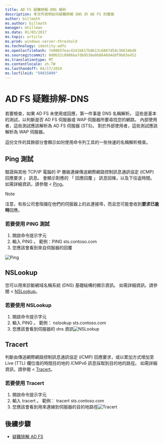 ```yaml
---
title: AD FS 疑難排解-DNS 解析
description: 本文件說明如何疑難排解 DNS 的 AD FS 的層面
author: billmath
ms.author: billmath
manager: mtillman
ms.date: 01/03/2017
ms.topic: article
ms.prod: windows-server-threshold
ms.technology: identity-adfs
ms.openlocfilehash: 7e0065feac4241b617b8b13c6867d5dc36634bd0
ms.sourcegitcommit: 0d0b32c8986ba7db9536e0b8648d4ddf9b03e452
ms.translationtype: MT
ms.contentlocale: zh-TW
ms.lasthandoff: 04/17/2019
ms.locfileid: "59815899"
---
```

# <a name="ad-fs-troubleshooting---dns"></a>AD FS 疑難排解-DNS 
若要檢查，如果 AD FS 未使用或回應，第一件事是 DNS 名稱解析。  這些是基本的測試，以判斷是否 AD FS 伺服器或 WAP 伺服器所要尋找您的網路。  內部使用者，這些測試應該解析為 AD FS 伺服器 (STS)。    對於外部使用者，這些測試應該解析為 WAP 伺服器。

這份文件的其餘部分會顯示如何使用命令列工具的一些快速的名稱解析檢查。

## <a name="ping-test"></a>Ping 測試
驗證與其他 TCP/IP 電腦的 IP 層級連線傳送網際網路控制訊息通訊協定 (ICMP) 回應要求 」 訊息。 會顯示對應的 「 回應回覆 」 訊息回條，以及下往返時間。  如需詳細資訊，請參閱 < [Ping](https://technet.microsoft.com/library/ff961503.aspx)。


>[!NOTE]
>注意，有些公司會阻擋在他們的伺服器上的此連接埠，而且您可能會收到**要求已逾時**回應。

### <a name="to-use-a-ping-test"></a>若要使用 PING 測試
1.  開啟命令提示字元
2. 輸入 PING <name of adfs server> 。 範例：PING sts.contoso.com
3. 您應該會看到來自伺服器的回覆

![Ping](media/ad-fs-tshoot-dns/dns1.png)

## <a name="nslookup"></a>NSLookup
您可以用來診斷網域名稱系統 (DNS) 基礎結構的顯示資訊。  如需詳細資訊，請參閱 < [NSLookup](https://technet.microsoft.com/library/cc725991.aspx)。

### <a name="to-use-a-nslookup"></a>若要使用 NSLookup
1.  開啟命令提示字元
2. 輸入 PING <name of adfs server> 。 範例： nslookup sts.contoso.com
3. 您應該會看到伺服器的 dns 資訊![NSLookup](media/ad-fs-tshoot-dns/dns2.png)

## <a name="tracert"></a>Tracert
判斷由傳送網際網路控制訊息通訊協定 (ICMP) 回應要求，或以累加方式增加至 Live (TTL) 欄位值的時間目的地的 ICMPv6 訊息採取到目的地的路徑。   如需詳細資訊，請參閱 < [Tracert](https://technet.microsoft.com/library/ff961507.aspx)。


### <a name="to-use-tracert"></a>若要使用 Tracert
1.  開啟命令提示字元
2. 輸入 tracert <name of adfs server> 。 範例： tracert sts.contoso.com
3. 您應該會看到用來連線到伺服器的目的地路徑![Tracert](media/ad-fs-tshoot-dns/dns3.png)

## <a name="next-steps"></a>後續步驟

- [疑難排解 AD FS](ad-fs-tshoot-overview.md)